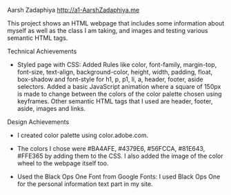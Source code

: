 Aarsh Zadaphiya http://a1-AarshZadaphiya.me

This project shows an HTML webpage that includes some information about myself as well as the class I am taking, and images and testing various semantic HTML tags.

Technical Achievements
* Styled page with CSS: Added 
Rules like color, font-family, margin-top, font-size, text-align, background-color, height, width, padding, float, box-shadow and font-style for h1, p, p1, li, a, header, footer, aside selectors.
Added a basic JavaScript animation where a square of 150px is made to change between the colors of the color palette chosen using keyframes.
Other semantic HTML tags that I used are header, footer, aside, images and links.

Design Achievements

* I created color palette using color.adobe.com. 
* The colors I chose were #BA4AFE, #4379E6, #56FCCA, #81E643, #FFE365 by adding them to the CSS. I also added the image of the color wheel to the webpage itself too.

* Used the Black Ops One Font from Google Fonts: I used Black Ops One for the personal information text part in my site.
